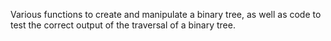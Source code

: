 Various functions to create and manipulate a binary tree, as well as code to test the correct output of the traversal of a binary tree. 

